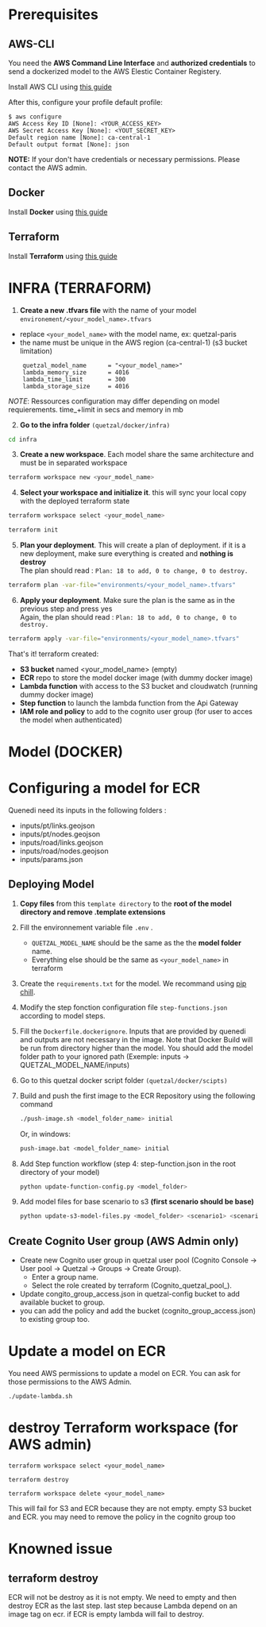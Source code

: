 # Prerequisites

## AWS-CLI

You need the **AWS Command Line Interface** and **authorized credentials** to send a dockerized model to the AWS Elestic Container Registery.

Install AWS CLI using [this guide](https://docs.aws.amazon.com/cli/latest/userguide/getting-started-install.html)

After this, configure your profile default profile:

    $ aws configure
    AWS Access Key ID [None]: <YOUR_ACCESS_KEY>
    AWS Secret Access Key [None]: <YOUT_SECRET_KEY>
    Default region name [None]: ca-central-1
    Default output format [None]: json

**NOTE:** If your don't have credentials or necessary permissions. Please contact the AWS admin.

## Docker
Install **Docker** using [this guide](https://docs.docker.com/get-docker/)

## Terraform
Install **Terraform** using [this guide](https://developer.hashicorp.com/terraform/downloads)


# INFRA (TERRAFORM)

1. **Create a new .tfvars file** with the name of your model `environement/<your_model_name>.tfvars` <br>
 * replace `<your_model_name>`  with the model name, ex: quetzal-paris <br>
 * the name must be unique in the AWS region (ca-central-1) (s3 bucket limitation)

```
    quetzal_model_name      = "<your_model_name>"
    lambda_memory_size      = 4016
    lambda_time_limit       = 300
    lambda_storage_size     = 4016
```
*NOTE*: Ressources configuration may differ depending on model requierements. time_+limit in secs and memory in mb


2. **Go to the infra folder** `(quetzal/docker/infra)`
```bash
cd infra
```

3. **Create a new workspace**. Each model share the same architecture and must be in separated workspace

```bash
terraform workspace new <your_model_name>
```

4. **Select your workspace and initialize it**. this will sync your local copy with the deployed terraform state

```bash
terraform workspace select <your_model_name>
```
```bash
terraform init
```

5.  **Plan your deployment**. This will create a plan of deployment. if it is a new deployment, make sure everything is created and **nothing is destroy** <br> 
The plan should read  : `Plan: 18 to add, 0 to change, 0 to destroy.`

```bash
terraform plan -var-file="environments/<your_model_name>.tfvars"
```

6.  **Apply your deployment**. Make sure the plan is the same as in the previous step and press yes  <br>
Again, the plan should read  : `Plan: 18 to add, 0 to change, 0 to destroy.`


```bash
terraform apply -var-file="environments/<your_model_name>.tfvars"
```

That's it! terraform created:
* **S3 bucket** named <your_model_name> (empty)
* **ECR** repo to store the model docker image (with dummy docker image)
* **Lambda function** with access to the S3 bucket and cloudwatch (running dummy docker image)
* **Step function** to launch the lambda function from the Api Gateway
* **IAM role and policy** to add to the cognito user group (for user to acces the model when authenticated)

# Model (DOCKER)

# Configuring a model for ECR

Quenedi need its inputs in the following folders :
* inputs/pt/links.geojson
* inputs/pt/nodes.geojson
* inputs/road/links.geojson
* inputs/road/nodes.geojson
* inputs/params.json


## Deploying Model

1. **Copy files** from this `template directory` to the **root of the model directory and remove .template extensions**
2. Fill the environnement variable file `.env` .
    * `QUETZAL_MODEL_NAME` should be the same as the the **model folder** name.
    * Everything else should be the same as `<your_model_name>` in terraform
3. Create the `requirements.txt` for the model. We recommand using [pip chill](https://pypi.org/project/pip-chill/).
4. Modify the step fonction configuration file `step-functions.json` according to model steps.
5. Fill the `Dockerfile.dockerignore`. Inputs that are provided by quenedi and outputs are not necessary in the image. Note that Docker Build will be run from directory higher than the model. You should add the model folder path to your ignored path (Exemple: inputs -> QUETZAL_MODEL_NAME/inputs)
6. Go to this quetzal docker script folder `(quetzal/docker/scipts)`
7. Build and push the first image to the ECR Repository using the following command 
   ```bash
   ./push-image.sh <model_folder_name> initial
   ```

    Or, in windows:
    ```bash
    push-image.bat <model_folder_name> initial
    ```


8. Add Step function workflow (step 4: step-function.json in the root directory of your model)
    ```bash
   python update-function-config.py <model_folder>
   ```

9. Add model files for base scenario to s3 **(first scenario should be base)**
   ```bash
   python update-s3-model-files.py <model_folder> <scenario1> <scenario2>
   ```

## Create Cognito User group (AWS Admin only)
* Create new Cognito user group in quetzal user pool (Cognito Console -> User pool -> Quetzal -> Groups -> Create Group).
    * Enter a group name.
    * Select the role created by terraform (Cognito_quetzal_pool_<model-name>).
* Update congito_group_access.json in quetzal-config bucket to add available bucket to group.
* you can add the policy and add the bucket (cognito_group_access.json) to existing group too.



# Update a model on ECR

You need AWS permissions to update a model on ECR. You can ask for those permissions to the AWS Admin.

``./update-lambda.sh``


# destroy Terraform workspace (for AWS admin)

`terraform workspace select <your_model_name>`

`terraform destroy`

`terraform workspace delete <your_model_name>`

This will fail for S3 and ECR because they are not empty.
empty S3 bucket and ECR. you may need to remove the policy in the cognito group too


# Knowned issue

## terraform destroy
ECR  will not be destroy as it is not empty. We need to empty and then destroy ECR as the last step. last step because Lambda depend on an image tag on ecr. if ECR is empty lambda will fail to destroy.